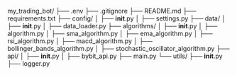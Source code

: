 my_trading_bot/
├── .env
├── .gitignore
├── README.md
├── requirements.txt
├── config/
│   ├── __init__.py
│   ├── settings.py
├── data/
│   ├── __init__.py
│   ├── data_loader.py
├── algorithms/
│   ├── __init__.py
│   ├── algorithm.py
│   ├── sma_algorithm.py
│   ├── ema_algorithm.py
│   ├── rsi_algorithm.py
│   ├── macd_algorithm.py
│   ├── bollinger_bands_algorithm.py
│   ├── stochastic_oscillator_algorithm.py
├── api/
│   ├── __init__.py
│   ├── bybit_api.py
├── main.py
└── utils/
    ├── __init__.py
    ├── logger.py
